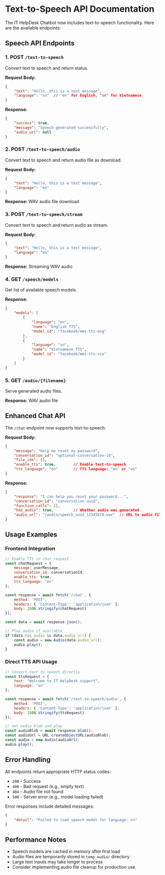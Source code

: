 # Text-to-Speech API Documentation

The IT HelpDesk Chatbot now includes text-to-speech functionality. Here are the available endpoints:

## Speech API Endpoints

### 1. POST `/text-to-speech`
Convert text to speech and return status.

**Request Body:**
```json
{
    "text": "Hello, this is a test message",
    "language": "en"  // "en" for English, "vn" for Vietnamese
}
```

**Response:**
```json
{
    "success": true,
    "message": "Speech generated successfully",
    "audio_url": null
}
```

### 2. POST `/text-to-speech/audio`
Convert text to speech and return audio file as download.

**Request Body:**
```json
{
    "text": "Hello, this is a test message",
    "language": "en"
}
```

**Response:** WAV audio file download

### 3. POST `/text-to-speech/stream`
Convert text to speech and return audio as stream.

**Request Body:**
```json
{
    "text": "Hello, this is a test message", 
    "language": "en"
}
```

**Response:** Streaming WAV audio

### 4. GET `/speech/models`
Get list of available speech models.

**Response:**
```json
{
    "models": [
        {
            "language": "en",
            "name": "English TTS",
            "model_id": "facebook/mms-tts-eng"
        },
        {
            "language": "vn",
            "name": "Vietnamese TTS", 
            "model_id": "facebook/mms-tts-vie"
        }
    ]
}
```

### 5. GET `/audio/{filename}`
Serve generated audio files.

**Response:** WAV audio file

## Enhanced Chat API

The `/chat` endpoint now supports text-to-speech:

**Request Body:**
```json
{
    "message": "Help me reset my password",
    "conversation_id": "optional-conversation-id",
    "file_ids": [],
    "enable_tts": true,        // Enable text-to-speech
    "tts_language": "en"       // TTS language: "en" or "vn"
}
```

**Response:**
```json
{
    "response": "I can help you reset your password...",
    "conversation_id": "conversation-uuid",
    "function_calls": [],
    "has_audio": true,         // Whether audio was generated
    "audio_url": "/audio/speech_uuid_12345678.wav"  // URL to audio file
}
```

## Usage Examples

### Frontend Integration

```javascript
// Enable TTS in chat request
const chatRequest = {
    message: userMessage,
    conversation_id: conversationId,
    enable_tts: true,
    tts_language: "en"
};

const response = await fetch('/chat', {
    method: 'POST',
    headers: { 'Content-Type': 'application/json' },
    body: JSON.stringify(chatRequest)
});

const data = await response.json();

// Play audio if available
if (data.has_audio && data.audio_url) {
    const audio = new Audio(data.audio_url);
    audio.play();
}
```

### Direct TTS API Usage

```javascript
// Convert text to speech directly
const ttsRequest = {
    text: "Welcome to IT HelpDesk support",
    language: "en"
};

const response = await fetch('/text-to-speech/audio', {
    method: 'POST',
    headers: { 'Content-Type': 'application/json' },
    body: JSON.stringify(ttsRequest)
});

// Get audio blob and play
const audioBlob = await response.blob();
const audioUrl = URL.createObjectURL(audioBlob);
const audio = new Audio(audioUrl);
audio.play();
```

## Error Handling

All endpoints return appropriate HTTP status codes:
- `200` - Success
- `400` - Bad request (e.g., empty text)
- `404` - Audio file not found
- `500` - Server error (e.g., model loading failed)

Error responses include detailed messages:
```json
{
    "detail": "Failed to load speech model for language: vn"
}
```

## Performance Notes

- Speech models are cached in memory after first load
- Audio files are temporarily stored in `temp_audio/` directory
- Large text inputs may take longer to process
- Consider implementing audio file cleanup for production use
